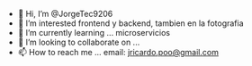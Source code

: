 - 👋 Hi, I’m @JorgeTec9206
- 👀 I’m interested frontend y backend, tambien en la fotografia
- 🌱 I’m currently learning ... microservicios
- 💞️ I’m looking to collaborate on ... 
- 📫 How to reach me ... email: jricardo.poo@gmail.com

<!---
JorgeTec9206/JorgeTec9206 is a ✨ special ✨ repository because its `README.md` (this file) appears on your GitHub profile.
You can click the Preview link to take a look at your changes.
--->
